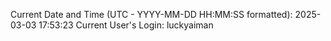 Current Date and Time (UTC - YYYY-MM-DD HH:MM:SS formatted): 2025-03-03 17:53:23
Current User's Login: luckyaiman
